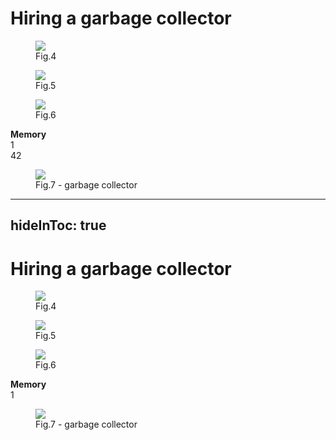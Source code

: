 # Hiring a garbage collector

<div class="flex w-full justify-around items-baseline">

<figure>
<img src="/Java-Logo.png" class="w-12"/>
<figcaption class="w-12 text-sm italic text-center">Fig.4</figcaption>
</figure>
<figure>
<img src="/JavaScript-logo.png" class="w-20"/>
<figcaption class="w-20 text-sm italic text-center">Fig.5</figcaption>
</figure>
<figure>
<img src="/Python_logo_and_wordmark.svg" class="w-56"/>
<figcaption class="w-56 text-sm italic text-center">Fig.6</figcaption>
</figure>

</div>

<v-click>
<div class="flex w-full items-end justify-center">
<div class="px-2 pb-2 bg-green-600 mt-8 w-[250px] rounded border-gray-600 border-2">
<strong class="text-white">Memory</strong>
<div class="overflow-hidden flex-none w-[230px] h-[204px] bg-white rounded border-2 border-gray-500">
<div
    class="w-full h-[100px] bg-gray-200 border-b-2 border-gray-500 text-center text-4xl"
    >
    1
</div>
<div
    class="w-full h-[100px] bg-gray-200 text-center text-4xl"
    >
    42
</div>
</div>
</div>

<div>
<Arrow x1="390" y1="300" x2="550" y2="300" width="3" color="orange" />
</div>

<figure class="ml-48">
<img src="/Muellauto.jpg" class="w-72"/>
<figcaption class="w-72 text-sm italic text-center">Fig.7 - garbage collector</figcaption>
</figure>

</div>
</v-click>

<!--
### garbage collector explanation:
1. allocate memory for `Number incompleteAnswer = new Number(20)`
2. run `addOne` -> allocate memory for `Number one = new Number(1)`
3. memory is full!!!
4. try to run mulByTwo -> doesn't work -> run garbage collector
5. garbage collector identifies, that `Number one` is not needed anymore -> mark it as reusable **(deallocation)**
6. allocate memory for `new Number(a.number * 2)`
7. return to `main` -> `Number answerOfEverything` references memory previously allocated
8. print answer
-->

---
hideInToc: true
---

# Hiring a garbage collector

<div class="flex w-full justify-around items-baseline">

<figure>
<img src="/Java-Logo.png" class="w-12"/>
<figcaption class="w-12 text-sm italic text-center">Fig.4</figcaption>
</figure>
<figure>
<img src="/JavaScript-logo.png" class="w-20"/>
<figcaption class="w-20 text-sm italic text-center">Fig.5</figcaption>
</figure>
<figure>
<img src="/Python_logo_and_wordmark.svg" class="w-56"/>
<figcaption class="w-56 text-sm italic text-center">Fig.6</figcaption>
</figure>

</div>

<div class="flex w-full items-end justify-center">
<div class="px-2 pb-2 bg-green-600 mt-8 w-[250px] rounded border-gray-600 border-2">
<strong class="text-white">Memory</strong>
<div class="overflow-hidden flex-none w-[230px] h-[204px] bg-white rounded border-2 border-gray-500">
<div
    class="w-full h-[100px] bg-gray-200 border-b-2 border-gray-500 text-center text-4xl"
    >
    1
</div>
</div>
</div>

<div>
<Arrow x1="390" y1="300" x2="550" y2="300" width="3" color="gray" />
<Arrow x1="550" y1="400" x2="390" y2="400" width="3" color="orange" />
</div>

<figure class="ml-48">
<img src="/Muellauto.jpg" class="w-72"/>
<figcaption class="w-72 text-sm italic text-center">Fig.7 - garbage collector</figcaption>
</figure>

</div>

<!--
### garbage collector explanation:
1. allocate memory for `Number incompleteAnswer = new Number(20)`
2. run `addOne` -> allocate memory for `Number one = new Number(1)`
3. memory is full!!!
4. try to run mulByTwo -> doesn't work -> run garbage collector
5. garbage collector identifies, that `Number one` is not needed anymore -> mark it as reusable **(deallocation)**
6. allocate memory for `new Number(a.number * 2)`
7. return to `main` -> `Number answerOfEverything` references memory previously allocated
8. print answer
-->
